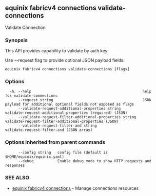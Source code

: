 ## equinix fabricv4 connections validate-connections

Validate Connection

### Synopsis

This API provides capability to validate by auth key

Use --request flag to provide optional JSON payload fields.

```
equinix fabricv4 connections validate-connections [flags]
```

### Options

```
  -h, --help                                                   help for validate-connections
      --request string                                         JSON payload for additional optional fields not exposed as flags
      --validate-request-additional-properties string          validate-request-additional-properties (required) (JSON)
      --validate-request-filter-additional-properties string   validate-request-filter-additional-properties (JSON)
      --validate-request-filter-and string                     validate-request-filter-and (JSON array)
```

### Options inherited from parent commands

```
      --config string   config file (default is $HOME/equinix/equinix.yaml)
      --debug           Enable debug mode to show HTTP requests and responses
```

### SEE ALSO

* [equinix fabricv4 connections](equinix_fabricv4_connections.md)	 - Manage connections resources

